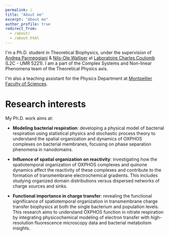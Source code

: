 ```yaml
---
permalink: /
title: "About me"
excerpt: "About me"
author_profile: true
redirect_from: 
  - /about/
  - /about.html
---
```


I'm a Ph.D. student in Theoretical Biophysics, under the supervision of [Andrea Parmeggiani](https://www.linkedin.com/in/andrea-parmeggiani-9600616/?originalSubdomain=fr) & [Nils-Ole Walliser](https://sites.google.com/view/nils-ole-walliser) at [Laboratoire Charles Coulomb](https://coulomb.umontpellier.fr) (L2C - UMR 5221). I am a part of the Complex Systems and Non-linear Phenomena team of the Theoretical Physics axis.

I'm also a teaching assistant for the Physics Department at [Montpellier Faculty of Sciences](https://sciences.edu.umontpellier.fr).


Research interests
======
My Ph.D. work aims at:

- <b>Modeling bacterial respiration</b>: developing a physical model of bacterial respiration using statistical physics and stochastic process theory to understand the spatial organization and dynamics of OXPHOS complexes on bacterial membranes, focusing on phase separation phenomena in nanodomains.

- <b>Influence of spatial organization on reactivity</b>: investigating how the spatiotemporal organization of OXPHOS complexes and quinone dynamics affect the reactivity of these complexes and contribute to the formation of transmembrane electrochemical gradients. This includes studying organized domain distributions versus dispersed networks of charge sources and sinks.

- <b>Functional importance in charge transfer</b>: revealing the functional significance of spatiotemporal organization in transmembrane charge transfer biophysics at both the single bacterium and population levels. This research aims to understand OXPHOS function in nitrate respiration by integrating physicochemical modeling of electron transfer with high-resolution fluorescence microscopy data and bacterial metabolism insights.
